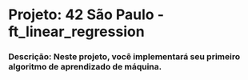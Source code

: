 # Projeto: 42 São Paulo - ft_linear_regression
### Descrição:  Neste projeto, você implementará seu primeiro algoritmo de aprendizado de máquina.


